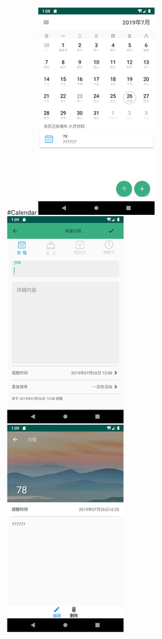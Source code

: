 #Calendar
![首页](app/src/main/assets/screenshot/首页.png)
![添加日程页](app/src/main/assets/screenshot/添加日程页.png)
![日程详情页](app/src/main/assets/screenshot/日程详情页.png)